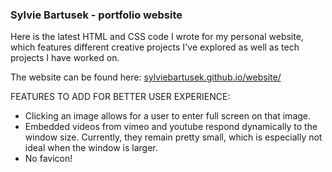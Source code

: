 ### Sylvie Bartusek - portfolio website 

Here is the latest HTML and CSS code I wrote for my personal website, which features different creative projects I've explored as well as tech projects I have worked on. 

The website can be found here: [sylviebartusek.github.io/website/](https://sylviebartusek.github.io/website/)

FEATURES TO ADD FOR BETTER USER EXPERIENCE:
- Clicking an image allows for a user to enter full screen on that image.
- Embedded videos from vimeo and youtube respond dynamically to the window size. Currently, they remain pretty small, which is especially not ideal when the window is larger.
- No favicon!

